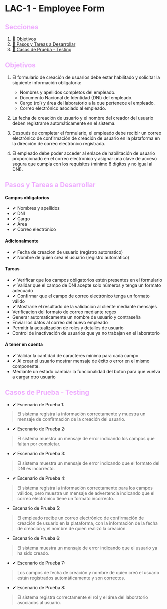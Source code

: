 # LAC-1 - Employee Form

## <font color="#efadff">Secciones</font>

1. [🎯 Objetivos](#objetivos)
2. [📎 Pasos y Tareas a Desarrollar](#pasos-y-tareas-a-desarrollar)
3. [🧾 Casos de Prueba - Testing](#casos-de-prueba---testing)

## <font color="#efadff">Objetivos</font>

1. El formulario de creación de usuarios debe estar habilitado y solicitar la siguiente información obligatoria:

   - Nombres y apellidos completos del empleado.
   - Documento Nacional de Identidad (DNI) del empleado.
   - Cargo (rol) y área del laboratorio a la que pertenece el empleado.
   - Correo electrónico asociado al empleado.

2. La fecha de creación de usuario y el nombre del creador del usuario deben registrarse automáticamente en el sistema.

3. Después de completar el formulario, el empleado debe recibir un correo electrónico de confirmación de creación de usuario en la plataforma en la dirección de correo electrónico registrada.

4. El empleado debe poder acceder al enlace de habilitación de usuario proporcionado en el correo electrónico y asignar una clave de acceso segura que cumpla con los requisitos (mínimo 8 dígitos y no igual al DNI).

## <font color="#efadff">Pasos y Tareas a Desarrollar</font>

#### Campos obligatorios

- ✔ Nombres y apellidos
- ✔ DNI
- ✔ Cargo
- ✔ Área
- ✔ Correo electrónico

#### Adicionalmente

- ✔ Fecha de creacion de usuario (registro automatico)
- ✔ Nombre de quien crea el usuario (registro automatico)

#### Tareas

- ✔ Verificar que los campos obligatorios estén presentes en el formulario
- ✔ Validar que el campo de DNI acepte solo números y tenga un formato adecuado
- ✔ Confirmar que el campo de correo electrónico tenga un formato válido
- ✔ Mostrarle el resultado de la validación al cliente mediante mensajes
- Verificacion del formato de correo mediante regex
- Generar automaticamente un nombre de usuario y contraseña
- Enviar los datos al correo del nuevo empleado
- Permitir la actualización de roles y detalles de usuario
- Control de inactivación de usuarios que ya no trabajan en el laboratorio

#### A tener en cuenta

- ✔ Validar la cantidad de caracteres mínima para cada campo
- ✔ Al crear el usuario mostrar mensaje de éxito o error en el mismo componente.
- Mediante un estado cambiar la funcionalidad del boton para que vuelva a cargar otro usuario

## <font color="#efadff">Casos de Prueba - Testing</font>

- ✔ Escenario de Prueba 1:
> El sistema registra la información correctamente y muestra un mensaje de confirmación de la creación del usuario.

- ✔ Escenario de Prueba 2:
> El sistema muestra un mensaje de error indicando los campos que faltan por completar.

- ✔ Escenario de Prueba 3:
> El sistema muestra un mensaje de error indicando que el formato del DNI es incorrecto.

- ✔ Escenario de Prueba 4:
> El sistema registra la información correctamente para los campos válidos, pero muestra un mensaje de advertencia indicando que el correo electrónico tiene un formato incorrecto.

- Escenario de Prueba 5:
> El empleado recibe un correo electrónico de confirmación de creación de usuario en la plataforma, con la información de la fecha de creación y el nombre de quien realizó la creación.

- Escenario de Prueba 6:
> El sistema muestra un mensaje de error indicando que el usuario ya ha sido creado.

- ✔ Escenario de Prueba 7:
> Los campos de fecha de creación y nombre de quien creó el usuario están registrados automáticamente y son correctos.

- ✔ Escenario de Prueba 8:
> El sistema registra correctamente el rol y el área del laboratorio asociados al usuario.
